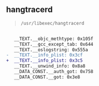 ## hangtracerd

> `/usr/libexec/hangtracerd`

```diff

   __TEXT.__objc_methtype: 0x105f
   __TEXT.__gcc_except_tab: 0x644
   __TEXT.__oslogstring: 0x555a
-  __TEXT.__info_plist: 0x3cf
+  __TEXT.__info_plist: 0x3c5
   __TEXT.__unwind_info: 0x8a8
   __DATA_CONST.__auth_got: 0x758
   __DATA_CONST.__got: 0x3e8

```
